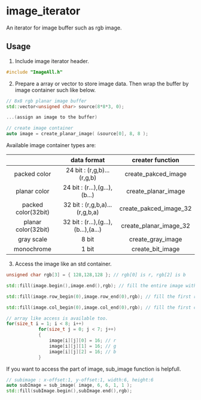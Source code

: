 # image_iterator

An iterator for image buffer such as rgb image.  

## Usage

1. Include image iterator header.
```c++
#include "ImageAll.h"
```

2. Prepare a array or vector to store image data. 
Then wrap the buffer by image container such like below.

```c++
// 8x8 rgb planar image buffer
std::vector<unsigned char> source(8*8*3, 0); 

...(assign an image to the buffer)

// create image container
auto image = create_planar_image( &source[0], 8, 8 );

```
Available image container types are:

|                     | data format                       | creater function    |
|:-----------:        |:------------------:               |:------------:       |
| packed color        | 24 bit : (r,g,b)...(r,g,b)        | create_pakced_image |
| planar color        | 24 bit : (r...),(g...),(b...)     | create_planar_image |
| packed color(32bit) | 32 bit : (r,g,b,a)...(r,g,b,a)    | create_pakced_image_32 |
| planar color(32bit) | 32 bit : (r...),(g...),(b...),(a...) | create_planar_image_32 |
| gray scale          | 8 bit                             | create_gray_image  |
| monochrome          | 1 bit                             | create_bit_image |

3. Access the image like an std container.

```c++
unsigned char rgb[3] = { 128,128,128 }; // rgb[0] is r, rgb[2] is b

std::fill(image.begin(),image.end(),rgb); // fill the entire image with (128,128,128)

std::fill(image.row_begin(0),image.row_end(0),rgb); // fill the first row of the image with (128,128,128)

std::fill(image.col_begin(0),image.col_end(0),rgb); // fill the first col of the image witth (128,128,128)

// array like access is available too.
for(size_t i = 1; i < 8; i++)
			for(size_t j = 0; j < 7; j++)
			{
                image[i][j][0] = 16; // r
                image[i][j][1] = 16; // g
                image[i][j][2] = 16; // b
			}
```

If you want to access the part of image, sub_image function is helpfull.

```c++
// subimage : x-offset:1, y-offset:1, width:6, height:6
auto subImage = sub_image( image, 6, 6, 1, 1 );
std::fill(subImage.begin(),subImage.end(),rgb);
```
